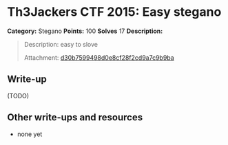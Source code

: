 # Th3Jackers CTF 2015: Easy stegano

**Category:** Stegano
**Points:** 100
**Solves** 17
**Description:**

> Description: easy to slove
>
> Attachment: [d30b7599498d0e8cf28f2cd9a7c9b9ba](d30b7599498d0e8cf28f2cd9a7c9b9ba)

## Write-up

(TODO)

## Other write-ups and resources

* none yet
